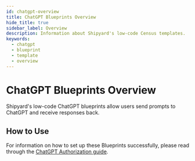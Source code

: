 ```yaml
---
id: chatgpt-overview
title: ChatGPT Blueprints Overview
hide_title: true
sidebar_label: Overview
description: Information about Shipyard's low-code Census templates.
keywords:
  - chatgpt
  - blueprint
  - template
  - overview
---
```


# ChatGPT Blueprints Overview

Shipyard's low-code ChatGPT blueprints allow users send prompts to ChatGPT and receive responses back.

## How to Use
For information on how to set up these Blueprints successfully, please read through the [ChatGPT Authorization guide](chatgpt-authorization.md).
 